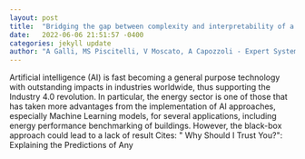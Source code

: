 ```yaml
---
layout: post
title:  "Bridging the gap between complexity and interpretability of a data analytics-based process for benchmarking energy performance of buildings"
date:   2022-06-06 21:51:57 -0400
categories: jekyll update
author: "A Galli, MS Piscitelli, V Moscato, A Capozzoli - Expert Systems with Applications, 2022"
---
```

Artificial intelligence (AI) is fast becoming a general purpose technology with outstanding impacts in industries worldwide, thus supporting the Industry 4.0 revolution. In particular, the energy sector is one of those that has taken more advantages from the implementation of AI approaches, especially Machine Learning models, for several applications, including energy performance benchmarking of buildings. However, the black-box approach could lead to a lack of result  Cites: " Why Should I Trust You?": Explaining the Predictions of Any